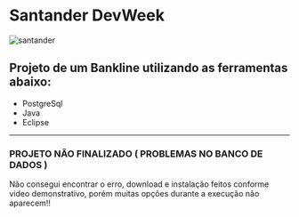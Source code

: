 # Santander DevWeek

![santander](https://user-images.githubusercontent.com/97073646/167271699-b54301ae-ae8c-480c-b11b-f8e53c8e7bf7.jpg)


## Projeto de um Bankline utilizando as ferramentas abaixo:

- PostgreSql
- Java
- Eclipse

*********************************************************************************************************************
### PROJETO NÃO FINALIZADO ( PROBLEMAS NO BANCO DE DADOS )

Não consegui encontrar o erro, download e instalação feitos conforme video demonstrativo, porém muitas opções durante a execução não aparecem!!
